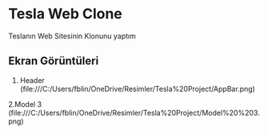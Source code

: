 # Tesla Web Clone

Teslanın Web Sitesinin Klonunu yaptım


## Ekran Görüntüleri

1. Header
(file:///C:/Users/fblin/OneDrive/Resimler/Tesla%20Project/AppBar.png)

2.Model 3
(file:///C:/Users/fblin/OneDrive/Resimler/Tesla%20Project/Model%20%203.png)
